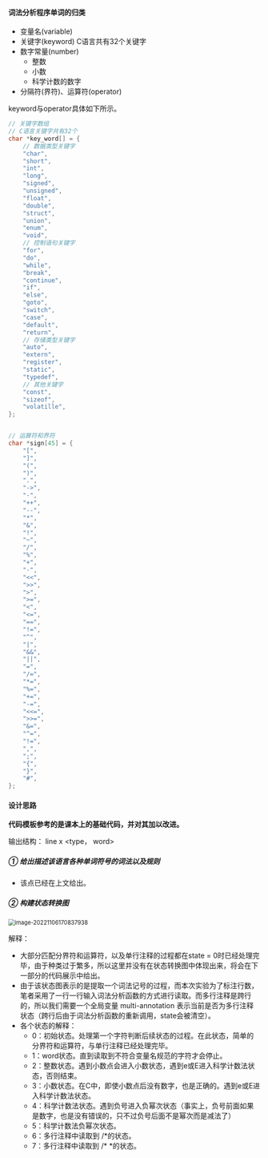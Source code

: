 #### 词法分析程序单词的归类

- 变量名(variable)
- 关键字(keyword)     C语言共有32个关键字
- 数字常量(number)
  - 整数
  - 小数
  - 科学计数的数字
- 分隔符(界符)、运算符(operator)

keyword与operator具体如下所示。



```C++
// 关键字数组
// C语言关键字共有32个
char *key_word[] = {
    // 数据类型关键字
    "char",
    "short",
    "int",
    "long",
    "signed",
    "unsigned",
    "float",
    "double",
    "struct",
    "union",
    "enum",
    "void",
    // 控制语句关键字
    "for",
    "do",
    "while",
    "break",
    "continue",
    "if",
    "else",
    "goto",
    "switch",
    "case",
    "default",
    "return",
    // 存储类型关键字
    "auto",
    "extern",
    "register",
    "static",
    "typedef",
    // 其他关键字
    "const",
    "sizeof",
    "volatille",
};


// 运算符和界符
char *sign[45] = {
    "[",
    "]",
    "(",
    ")",
    ".",
    "->",
    "-",
    "++",
    "--",
    "*",
    "&",
    "!",
    "~",
    "/",
    "%",
    "+",
    "-",
    "<<",
    ">>",
    ">",
    ">=",
    "<",
    "<=",
    "==",
    "!=",
    "^",
    "|",
    "&&",
    "||",
    "=",
    "/=",
    "*=",
    "%=",
    "+=",
    "-=",
    "<<=",
    ">>=",
    "&=",
    "^=",
    "!=",
    ",",
    ";",
    "{",
    "}",
    "#",
};

```



#### 设计思路

**代码模板参考的是课本上的基础代码，并对其加以改进。**

输出结构：    line x <type， word>

##### ① 给出描述该语言各种单词符号的词法以及规则

- 该点已经在上文给出。

##### ② 构建状态转换图

<img src="C:\Users\HaRry_\AppData\Roaming\Typora\typora-user-images\image-20221106170837938.png" alt="image-20221106170837938" style="zoom:80%;" />

解释：

- 大部分匹配分界符和运算符，以及单行注释的过程都在state = 0时已经处理完毕，由于种类过于繁多，所以这里并没有在状态转换图中体现出来，将会在下一部分的代码展示中给出。
- 由于该状态图表示的是提取一个词法记号的过程，而本次实验为了标注行数，笔者采用了一行一行输入词法分析函数的方式进行读取。而多行注释是跨行的，所以我们需要一个全局变量 multi-annotation 表示当前是否为多行注释状态（跨行后由于词法分析函数的重新调用，state会被清空）。
- 各个状态的解释：
  - 0：初始状态。处理第一个字符判断后续状态的过程。在此状态，简单的分界符和运算符，与单行注释已经处理完毕。
  - 1：word状态。直到读取到不符合变量名规范的字符才会停止。
  - 2：整数状态。遇到小数点会进入小数状态，遇到e或E进入科学计数法状态，否则结束。
  - 3：小数状态。在C中，即使小数点后没有数字，也是正确的。遇到e或E进入科学计数法状态。
  - 4：科学计数法状态。遇到负号进入负幂次状态（事实上，负号前面如果是数字，也是没有错误的，只不过负号后面不是幂次而是减法了）
  - 5：科学计数法负幂次状态。
  - 6：多行注释中读取到 /*的状态。
  - 7：多行注释中读取到 /*  *的状态。